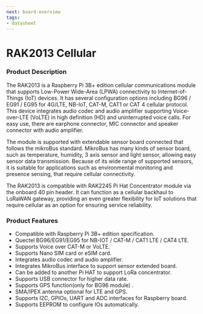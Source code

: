 ```yaml
---
next: board-overview
tags:
- datasheet
---
```



# RAK2013 Cellular

<rk-img
  src="/assets/images/datasheet/rak2013/rak2013.jpg"
  width="50%"
  figure-number="1"
  caption="RAK2013 Cellular Board"
/>

### Product Description

The RAK2013 is a Raspberry Pi 3B+ edition cellular communications module that supports Low-Power Wide-Area (LPWA) connectivity to Internet-of-Things (IoT) devices. It has several configuration options including BG96 / EG91 / EG95 for 4G/LTE, NB-IoT, CAT-M, CAT1 or CAT 4 cellular protocol. This device integrates audio codec and audio amplifier supporting Voice-over-LTE (VoLTE) in high definition (HD) and uninterrupted voice calls. For easy use, there are earphone connector, MIC connector and speaker connector with audio amplifier.

The module is supported with extendable sensor board connected that follows the mikroBus standard. MikroBus has many kinds of sensor board, such as temperature, humidity, 3 axis sensor and light sensor, allowing easy sensor data transmission. Because of its wide range of supported sensors, it is suitable for applications such as environmental monitoring and presence sensing, that require cellular connectivity.

The RAK2013 is compatible with RAK2245 Pi Hat Concentrator module via the onboard 40 pin header. It can function as a cellular backhaul to LoRaWAN gateway, providing an even greater flexibility for IoT solutions that require cellular as an option for ensuring service reliability.

### Product Features

* Compatible with Raspberry Pi 3B+ edition specification.
* Quectel BG96/EG91/EG95 for NB-IOT / CAT-M / CAT1 LTE / CAT4 LTE.
* Supports Voice over CAT-M or VoLTE.
* Supports Nano SIM card or eSIM card.
* Integrates audio codec and audio amplifier.
* Integrates MikroBus interface to support sensor extended board.
* Can be added to another Pi HAT to support LoRa concentrator.
* Supports USB connector for higher data rate.
* Supports GPS function(only for BG96 module) .
* SMA/IPEX antenna optional for LTE and GPS.
* Supports I2C, GPIOs, UART and ADC interfaces for Raspberry board.
* Supports EEPROM to configure IOs automatically.